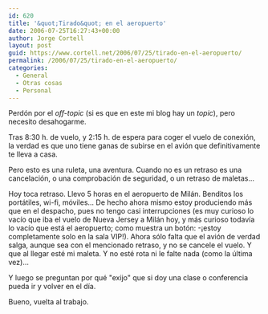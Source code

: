```yaml
---
id: 620
title: '&quot;Tirado&quot; en el aeropuerto'
date: 2006-07-25T16:27:43+00:00
author: Jorge Cortell
layout: post
guid: https://www.cortell.net/2006/07/25/tirado-en-el-aeropuerto/
permalink: /2006/07/25/tirado-en-el-aeropuerto/
categories:
  - General
  - Otras cosas
  - Personal
---
```

Perdón por el _off-topic_ (si es que en este mi blog hay un _topic_), pero necesito desahogarme.

Tras 8:30 h. de vuelo, y 2:15 h. de espera para coger el vuelo de conexión, la verdad es que uno tiene ganas de subirse en el avión que definitivamente te lleva a casa.

Pero esto es una ruleta, una aventura. Cuando no es un retraso es una cancelación, o una comprobación de seguridad, o un retraso de maletas...

Hoy toca retraso. Llevo 5 horas en el aeropuerto de Milán. Benditos los portátiles, wi-fi, móviles... De hecho ahora mismo estoy produciendo más que en el despacho, pues no tengo casi interrupciones (es muy curioso lo vací­o que iba el vuelo de Nueva Jersey a Milán hoy, y más curioso todaví­a lo vací­o que está el aeropuerto; como muestra un botón: -¡estoy completamente solo en la sala VIP!). Ahora sólo falta que el avión de verdad salga, aunque sea con el mencionado retraso, y no se cancele el vuelo. Y que al llegar esté mi maleta. Y no esté rota ni le falte nada (como la última vez)...
  
Y luego se preguntan por qué "exijo" que si doy una clase o conferencia pueda ir y volver en el dí­a.

Bueno, vuelta al trabajo.
